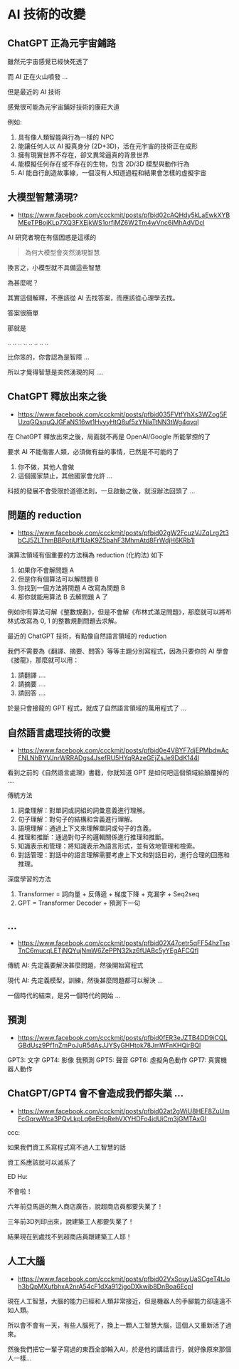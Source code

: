 # AI 技術的改變

## ChatGPT 正為元宇宙鋪路

雖然元宇宙感覺已經快死透了

而 AI 正在火山噴發 ...

但是最近的 AI 技術

感覺很可能為元宇宙鋪好技術的康莊大道

例如:

1. 具有像人類智能與行為一樣的 NPC
2. 能讓任何人以 AI 擬真身分 (2D+3D)，活在元宇宙的技術正在成形
3. 擁有現實世界不存在，卻又異常逼真的背景世界 
4. 能模擬任何存在或不存在的生物，包含 2D/3D 模型與動作行為
5. AI 能自行創造故事線，一個沒有人知道過程和結果會怎樣的虛擬宇宙

## 大模型智慧湧現?

* https://www.facebook.com/ccckmit/posts/pfbid02cAQHdy5kLaEwkXYBMEeTPBojKLp7XQ3FXEjkWS1orfjMZ6W2Tm4wVnc6iMhAdVDcl

AI 研究者現在有個困惑是這樣的

> 為何大模型會突然湧現智慧

換言之，小模型就不具備這些智慧

為甚麼呢？

其實這個解釋，不應該從 AI 去找答案，而應該從心理學去找。

答案很簡單

那就是

..
..
..
..
..
..
..
..

比你笨的，你會認為是智障 ...

所以才覺得智慧是突然湧現的阿 ....

## ChatGPT 釋放出來之後

* https://www.facebook.com/ccckmit/posts/pfbid035FVtfYhXs3WZog5FUzqGQsquQJGFaNS16wt1HvyyHtQ8uf5zYNiaTtNN3tWg4qvql

在 ChatGPT 釋放出來之後，局面就不再是 OpenAI/Google 所能掌控的了

要求 AI 不能傷害人類，必須做有益的事情，已然是不可能的了

1. 你不做，其他人會做
2. 這個國家禁止，其他國家會允許 ...

科技的發展不會受限於道德法則，一旦啟動之後，就沒辦法回頭了 ...

## 問題的 reduction

* https://www.facebook.com/ccckmit/posts/pfbid02gW2FcuzVJZqLrg2t3bCJ5ZLThmBBPotiUf1UaK9Z5bahF3MhmAtd8FrWdjH6KRb1l

演算法領域有個重要的方法稱為 reduction (化約法) 如下

1. 如果你不會解問題 A
2. 但是你有個算法可以解問題 B
3. 你找到一個方法將問題 A 改寫為問題 B
4. 那你就能用算法 B 去解問題 A 了

例如你有算法可解《整數規劃》，但是不會解《布林式滿足問題》，那麼就可以將布林式改寫為 0, 1 的整數規劃問題去求解。

最近的 ChatGPT 技術，有點像自然語言領域的 reduction

我們不需要為《翻譯、摘要、問答》等等主題分別寫程式，因為只要你的 AI 學會《接龍》，那麼就可以用：

1. 請翻譯 ....
2. 請摘要 ....
3. 請回答 ....

於是只會接龍的 GPT 程式，就成了自然語言領域的萬用程式了 ...

## 自然語言處理技術的改變

* https://www.facebook.com/ccckmit/posts/pfbid0e4VBYF7djEPMbdwAcFNLNhBYVJnrWRRADgs4JsefRU5HYqRAzeGEjZsJe9DdK144l

看到之前的《自然語言處理》書籍，你就知道 GPT 是如何吧這個領域給顛覆掉的 ....

傳統方法

1. 詞彙理解：對單詞或詞組的詞彙意義進行理解。
2. 句子理解：對句子的結構和含義進行理解。
3. 語境理解：通過上下文來理解單詞或句子的含義。
4. 推理和推斷：通過對句子的邏輯關係進行推理和推斷。
5. 知識表示和管理：將知識表示為語言形式，並有效地管理和檢索。
6. 對話管理：對話中的語言理解需要考慮上下文和對話目的，進行合理的回應和推理。

深度學習的方法

1. Transformer = 詞向量 + 反傳遞 + 梯度下降 + 克漏字 + Seq2seq
2. GPT = Transformer Decoder + 預測下一句

## ...

* https://www.facebook.com/ccckmit/posts/pfbid02X47cetr5qFF54hzTspTnC6mucqLETjNQYujNmW6ZePPN32kz6fUABc5yYEgAFCQfl

傳統 AI:  先定義要解決甚麼問題，然後開始寫程式

現代 AI:  先定義模型，訓練，然後甚麼問題都可以解決 ...

一個時代的結束，是另一個時代的開始 ...

## 預測

* https://www.facebook.com/ccckmit/posts/pfbid0fER3eJZTB4DD9iCQLGBdUsz9Pf1nZmPoJuR5dAsJJYSyGHHtok78JmWFnKHQirBQl

GPT3: 文字
GPT4: 影像
我預測
GPT5: 聲音
GPT6: 虛擬角色動作
GPT7: 真實機器人動作

## ChatGPT/GPT4 會不會造成我們都失業 ...

* https://www.facebook.com/ccckmit/posts/pfbid02at2gWiU8HEF8ZuUmFcGqrwWca3PQvLkpLq6eEHpRehVXYHDFo4idUiCm3jGMTAxGl

ccc:

如果我們資工系寫程式寫不過人工智慧的話

資工系應該就可以滅系了

ED Hu:

不會啦！

六年前亞馬遜的無人商店廣告，說超商店員都要失業了！

三年前3D列印出來，說建築工人都要失業了！

結果現在到處找不到超商店員跟建築工人耶！

## 人工大腦

* https://www.facebook.com/ccckmit/posts/pfbid02VxSouyUaSCgeT4tJoh3bQpMXufbhxA2nrA54cF1dXa912jgoDXkwib8DnBoa6Ecpl

現在人工智慧，大腦的能力已經和人類非常接近，但是機器人的手腳能力卻遠遠不如人類。

所以會不會有一天，有些人腦死了，換上一顆人工智慧大腦，這個人又重新活了過來。

然後我們把它一輩子寫過的東西全部輸入AI，於是他的講話言行，就好像原來那個人一樣…